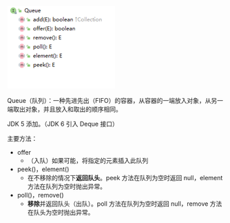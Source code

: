 ![1571904083265](assets/1571904083265.png)

Queue（队列）：一种先进先出（FIFO）的容器，从容器的一端放入对象，从另一端取出对象，并且放入和取出的顺序相同。

JDK 5 添加。（JDK 6 引入 Deque 接口）

主要方法：

- offer
  - （入队）如果可能，将指定的元素插入此队列
- peek()，element()
  - 在不移除的情况下**返回队头**。peek 方法在队列为空时返回 null，element 方法在队列为空时抛出异常。
- poll()，remove()
  - **移除**并返回队头（出队）。poll 方法在队列为空时返回 null，remove 方法在队头为空时抛出异常。